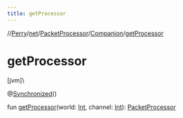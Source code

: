 ```yaml
---
title: getProcessor
---
```

//[Perry](../../../../index.html)/[net](../../index.html)/[PacketProcessor](../index.html)/[Companion](index.html)/[getProcessor](get-processor.html)



# getProcessor



[jvm]\




@[Synchronized](https://kotlinlang.org/api/latest/jvm/stdlib/kotlin.jvm/-synchronized/index.html)()



fun [getProcessor](get-processor.html)(world: [Int](https://kotlinlang.org/api/latest/jvm/stdlib/kotlin/-int/index.html), channel: [Int](https://kotlinlang.org/api/latest/jvm/stdlib/kotlin/-int/index.html)): [PacketProcessor](../index.html)




